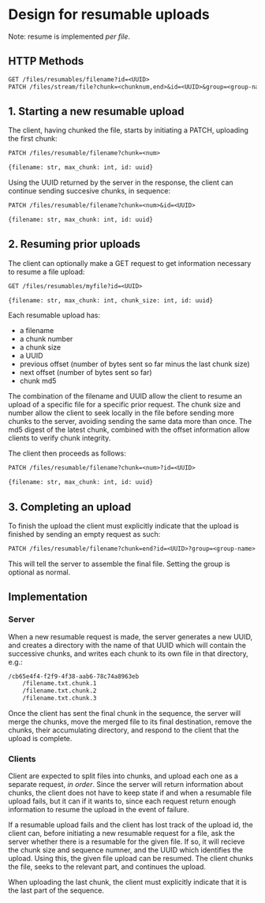 
# Design for resumable uploads

Note: resume is implemented _per file_.

## HTTP Methods

```txt
GET /files/resumables/filename?id=<UUID>
PATCH /files/stream/file?chunk=<chunknum,end>&id=<UUID>&group=<group-name>
```

## 1. Starting a new resumable upload

The client, having chunked the file, starts by initiating a PATCH, uploading the first chunk:

```txt
PATCH /files/resumable/filename?chunk=<num>

{filename: str, max_chunk: int, id: uuid}
```

Using the UUID returned by the server in the response, the client can continue sending succesive chunks, in sequence:

```txt
PATCH /files/resumable/filename?chunk=<num>&id=<UUID>

{filename: str, max_chunk: int, id: uuid}
```


## 2. Resuming prior uploads

The client can optionally make a GET request to get information necessary to resume a file upload:

```txt
GET /files/resumables/myfile?id=<UUID>

{filename: str, max_chunk: int, chunk_size: int, id: uuid}
```

Each resumable upload has:
- a filename
- a chunk number
- a chunk size
- a UUID
- previous offset (number of bytes sent so far minus the last chunk size)
- next offset (number of bytes sent so far)
- chunk md5

The combination of the filename and UUID allow the client to resume an upload of a specific file for a specific prior request. The chunk size and number allow the client to seek locally in the file before sending more chunks to the server, avoiding sending the same data more than once. The md5 digest of the latest chunk, combined with the offset information allow clients to verify chunk integrity.

The client then proceeds as follows:

```txt
PATCH /files/resumable/filename?chunk=<num>?id=<UUID>

{filename: str, max_chunk: int, id: uuid}
```

## 3. Completing an upload

To finish the upload the client must explicitly indicate that the upload is finished by sending an empty request as such:

```txt
PATCH /files/resumable/filename?chunk=end?id=<UUID>?group=<group-name>
```

This will tell the server to assemble the final file. Setting the group is optional as normal.

## Implementation

### Server

When a new resumable request is made, the server generates a new UUID, and creates a directory with the name of that UUID which will contain the successive chunks, and writes each chunk to its own file in that directory, e.g.:

```txt
/cb65e4f4-f2f9-4f38-aab6-78c74a8963eb
    /filename.txt.chunk.1
    /filename.txt.chunk.2
    /filename.txt.chunk.3
```

Once the client has sent the final chunk in the sequence, the server will merge the chunks, move the merged file to its final destination, remove the chunks, their accumulating directory, and respond to the client that the upload is complete.

### Clients

Client are expected to split files into chunks, and upload each one as a separate request, _in order_. Since the server will return information about chunks, the client does not have to keep state if and when a resumable file upload fails, but it can if it wants to, since each request return enough information to resume the upload in the event of failure.

If a resumable upload fails and the client has lost track of the upload id, the client can, before initiating a new resumable request for a file, ask the server whether there is a resumable for the given file. If so, it will recieve the chunk size and sequence numner, and the UUID which identifies the upload. Using this, the given file upload can be resumed. The client chunks the file, seeks to the relevant part, and continues the upload.

When uploading the last chunk, the client must explicitly indicate that it is the last part of the sequence.
